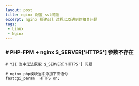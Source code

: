 ```yaml
---
layout: post
title: nginx 配置 ssl问题 
excerpt: nginx 搭建ssl 过程以及遇到的相关问题
tags:
 - Linux
 - Nginx 
---
```


### # PHP-FPM + nginx  $_SERVER['HTTPS'] 参数不存在

```
# YII 当中无法获取 $_SERVER['HTTPS'] 问题
 
# nginx php模块当中添加下面语句
fastcgi_param  HTTPS on;

```
